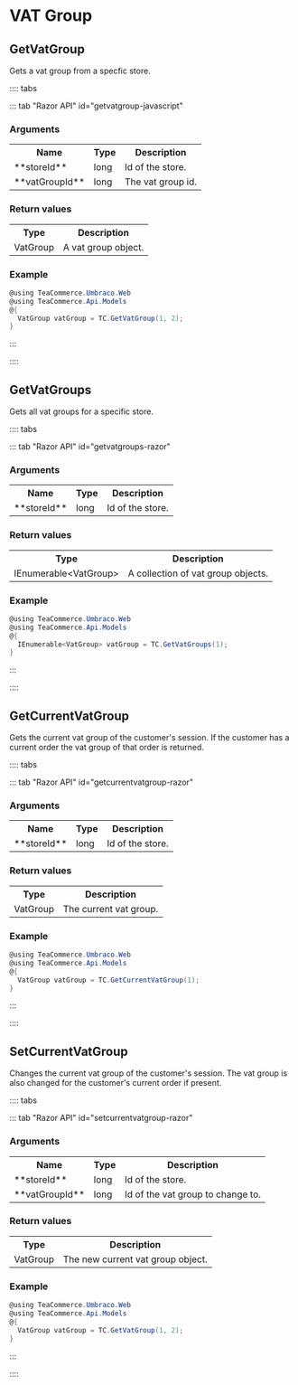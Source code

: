 # VAT Group

## GetVatGroup

Gets a vat group from a specfic store.

:::: tabs

::: tab "Razor API" id="getvatgroup-javascript"

### Arguments

<table>
	<tr>
		<th>Name</th>
		<th>Type</th>
		<th>Description</th>
	</tr>
	<tr>
		<td>**storeId**</td>
		<td>long</td>
		<td>Id of the store.</td>
	</tr>
	<tr>
		<td>**vatGroupId**</td>
		<td>long</td>
		<td>The vat group id.</td>
	</tr>
</table>

### Return values

<table>
	<tr>
		<th>Type</th>
		<th>Description</th>
	</tr>
	<tr>
		<td>VatGroup</td>
		<td>A vat group object.</td>
	</tr>
</table>

### Example

````csharp
@using TeaCommerce.Umbraco.Web
@using TeaCommerce.Api.Models
@{
  VatGroup vatGroup = TC.GetVatGroup(1, 2);
}
````

:::

::::

## GetVatGroups

Gets all vat groups for a specific store.

:::: tabs 

::: tab "Razor API" id="getvatgroups-razor"

### Arguments

<table>
	<tr>
		<th>Name</th>
		<th>Type</th>
		<th>Description</th>
	</tr>
	<tr>
		<td>**storeId**</td>
		<td>long</td>
		<td>Id of the store.</td>
	</tr>
</table>

### Return values

<table>
	<tr>
		<th>Type</th>
		<th>Description</th>
	</tr>
	<tr>
		<td>IEnumerable&lt;VatGroup&gt;</td>
		<td>A collection of vat group objects.</td>
	</tr>
</table>

### Example

````csharp
@using TeaCommerce.Umbraco.Web
@using TeaCommerce.Api.Models
@{
  IEnumerable<VatGroup> vatGroup = TC.GetVatGroups(1);
}
````

:::

::::

## GetCurrentVatGroup

Gets the current vat group of the customer's session. If the customer has a current order the vat group of that order is returned.

:::: tabs 

::: tab "Razor API" id="getcurrentvatgroup-razor"

### Arguments

<table>
	<tr>
		<th>Name</th>
		<th>Type</th>
		<th>Description</th>
	</tr>
	<tr>
		<td>**storeId**</td>
		<td>long</td>
		<td>Id of the store.</td>
	</tr>
</table>

### Return values

<table>
	<tr>
		<th>Type</th>
		<th>Description</th>
	</tr>
	<tr>
		<td>VatGroup</td>
		<td>The current vat group.</td>
	</tr>
</table>

### Example

````csharp
@using TeaCommerce.Umbraco.Web
@using TeaCommerce.Api.Models
@{
  VatGroup vatGroup = TC.GetCurrentVatGroup(1);
}
````

:::

::::

## SetCurrentVatGroup

Changes the current vat group of the customer's session. The vat group is also changed for the customer's current order if present.

:::: tabs 

::: tab "Razor API" id="setcurrentvatgroup-razor"

### Arguments

<table>
	<tr>
		<th>Name</th>
		<th>Type</th>
		<th>Description</th>
	</tr>
	<tr>
		<td>**storeId**</td>
		<td>long</td>
		<td>Id of the store.</td>
	</tr>
	<tr>
		<td>**vatGroupId**</td>
		<td>long</td>
		<td>Id of the vat group to change to.</td>
	</tr>
</table>

### Return values

<table>
	<tr>
		<th>Type</th>
		<th>Description</th>
	</tr>
	<tr>
		<td>VatGroup</td>
		<td>The new current vat group object.</td>
	</tr>
</table>

### Example

````csharp
@using TeaCommerce.Umbraco.Web
@using TeaCommerce.Api.Models
@{
  VatGroup vatGroup = TC.GetVatGroup(1, 2);
}
````

:::

::::